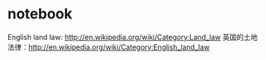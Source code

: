 notebook
========
English land law: http://en.wikipedia.org/wiki/Category:Land_law
英国的土地法律：http://en.wikipedia.org/wiki/Category:English_land_law
